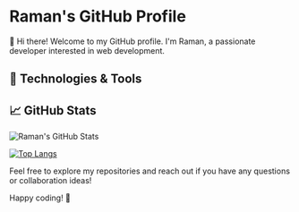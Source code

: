 # Raman's GitHub Profile

👋 Hi there! Welcome to my GitHub profile. I'm Raman, a passionate developer interested in web development.

## 🔧 Technologies & Tools


## 📈 GitHub Stats

![Raman's GitHub Stats](https://github-readme-stats.vercel.app/api?username=Raman01010010&show_icons=true&count_private=true&hide=contribs,prs)

[![Top Langs](https://github-readme-stats.vercel.app/api/top-langs/?username=Raman01010010&layout=compact)](https://github.com/Raman01010010)

Feel free to explore my repositories and reach out if you have any questions or collaboration ideas!

Happy coding! 🚀
